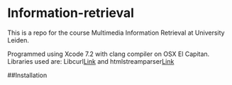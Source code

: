 # Information-retrieval
This is a repo for the course Multimedia Information Retrieval at University Leiden.

Programmed using Xcode 7.2 with clang compiler on OSX El Capitan.
Libraries used are: Libcurl[Link](http://curl.haxx.se/libcurl/) and htmlstreamparser[Link](https://code.google.com/archive/p/htmlstreamparser/)

##Installation


